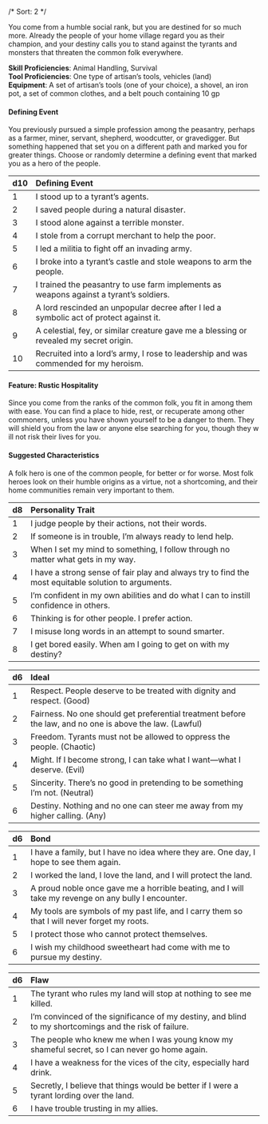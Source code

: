/* 
Sort: 2 
*/

You come from a humble social rank, but you are destined for so much more. Already the people of your home village regard you as their champion, and your destiny calls you to stand against the tyrants and monsters that threaten the common folk everywhere.

**Skill Proficiencies**: Animal Handling, Survival  
**Tool Proficiencies**: One type of artisan’s tools, vehicles (land)  
**Equipment**: A set of artisan’s tools (one of your choice), a shovel, an iron pot, a set of common clothes, and a belt pouch containing 10 gp

#### Defining Event

You previously pursued a simple profession among the peasantry, perhaps as a farmer, miner, servant, shepherd, woodcutter, or gravedigger. But something happened that set you on a different path and marked you for greater things. Choose or randomly determine a defining event that marked you as a hero of the people.

| **d10** | **Defining Event**                                                                     |
|:--------|:---------------------------------------------------------------------------------------|
| 1       | I stood up to a tyrant’s agents.                                                       |
| 2       | I saved people during a natural disaster.                                              |
| 3       | I stood alone against a terrible monster.                                              |
| 4       | I stole from a corrupt merchant to help the poor.                                      |
| 5       | I led a militia to fight off an invading army.                                         |
| 6       | I broke into a tyrant’s castle and stole weapons to arm the people.                    |
| 7       | I trained the peasantry to use farm implements as weapons against a tyrant’s soldiers. |
| 8       | A lord rescinded an unpopular decree after I led a symbolic act of protect against it. |
| 9       | A celestial, fey, or similar creature gave me a blessing or revealed my secret origin. |
| 10      | Recruited into a lord’s army, I rose to leadership and was commended for my heroism.   |

#### Feature: Rustic Hospitality

Since you come from the ranks of the common folk, you fit in among them with ease. You can find a place to hide, rest, or recuperate among other commoners, unless you have shown yourself to be a danger to them. They will shield you from the law or anyone else searching for you, though they w ill not risk their lives for you.

#### Suggested Characteristics

A folk hero is one of the common people, for better or for worse. Most folk heroes look on their humble origins as a virtue, not a shortcoming, and their home communities remain very important to them.

| **d8** | **Personality Trait**                                                                               |
|:-------|:----------------------------------------------------------------------------------------------------|
| 1      | I judge people by their actions, not their words.                                                   |
| 2      | If someone is in trouble, I’m always ready to lend help.                                            |
| 3      | When I set my mind to something, I follow through no matter what gets in my way.                    |
| 4      | I have a strong sense of fair play and always try to find the most equitable solution to arguments. |
| 5      | I’m confident in my own abilities and do what I can to instill confidence in others.                |
| 6      | Thinking is for other people. I prefer action.                                                      |
| 7      | I misuse long words in an attempt to sound smarter.                                                 |
| 8      | I get bored easily. When am I going to get on with my destiny?                                      |

| **d6** | **Ideal**                                                                                                |
|:-------|:---------------------------------------------------------------------------------------------------------|
| 1      | Respect. People deserve to be treated with dignity and respect. (Good)                                   |
| 2      | Fairness. No one should get preferential treatment before the law, and no one is above the law. (Lawful) |
| 3      | Freedom. Tyrants must not be allowed to oppress the people. (Chaotic)                                    |
| 4      | Might. If I become strong, I can take what I want—what I deserve. (Evil)                                 |
| 5      | Sincerity. There’s no good in pretending to be something I’m not. (Neutral)                              |
| 6      | Destiny. Nothing and no one can steer me away from my higher calling. (Any)                              |

| **d6** | **Bond**                                                                                            |
|:-------|:----------------------------------------------------------------------------------------------------|
| 1      | I have a family, but I have no idea where they are. One day, I hope to see them again.              |
| 2      | I worked the land, I love the land, and I will protect the land.                                    |
| 3      | A proud noble once gave me a horrible beating, and I will take my revenge on any bully I encounter. |
| 4      | My tools are symbols of my past life, and I carry them so that I will never forget my roots.        |
| 5      | I protect those who cannot protect themselves.                                                      |
| 6      | I wish my childhood sweetheart had come with me to pursue my destiny.                               |

| **d6** | **Flaw**                                                                                               |
|:-------|:-------------------------------------------------------------------------------------------------------|
| 1      | The tyrant who rules my land will stop at nothing to see me killed.                                    |
| 2      | I’m convinced of the significance of my destiny, and blind to my shortcomings and the risk of failure. |
| 3      | The people who knew me when I was young know my shameful secret, so I can never go home again.         |
| 4      | I have a weakness for the vices of the city, especially hard drink.                                    |
| 5      | Secretly, I believe that things would be better if I were a tyrant lording over the land.              |
| 6      | I have trouble trusting in my allies.                                                                  |
